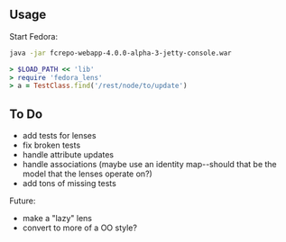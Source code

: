 ## Usage

Start Fedora:
```bash
java -jar fcrepo-webapp-4.0.0-alpha-3-jetty-console.war
```

```ruby
> $LOAD_PATH << 'lib'
> require 'fedora_lens'
> a = TestClass.find('/rest/node/to/update')
```

## To Do
* add tests for lenses
* fix broken tests
* handle attribute updates
* handle associations (maybe use an identity map--should that be the model that the lenses operate on?)
* add tons of missing tests

Future:
* make a "lazy" lens
* convert to more of a OO style?
